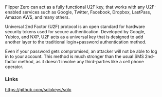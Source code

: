 Flipper Zero can act as a fully functional U2F key, that works with any U2F-enabled services such as Google, Twitter, Facebook, Dropbox, LastPass, Amazon AWS, and many others.

Universal 2nd Factor (U2F) protocol is an open standard for hardware security tokens used for secure authentication. Developed by Google, Yubico, and NXP, U2F acts as a universal key that is designed to add another layer to the traditional login+password authentication method.

Even if your password gets compromised, an attacker will not be able to log in to your account. This method is much stronger than the usual SMS 2nd-factor method, as it doesn’t involve any third-parties like a cell phone operator.

### Links

https://github.com/solokeys/solo